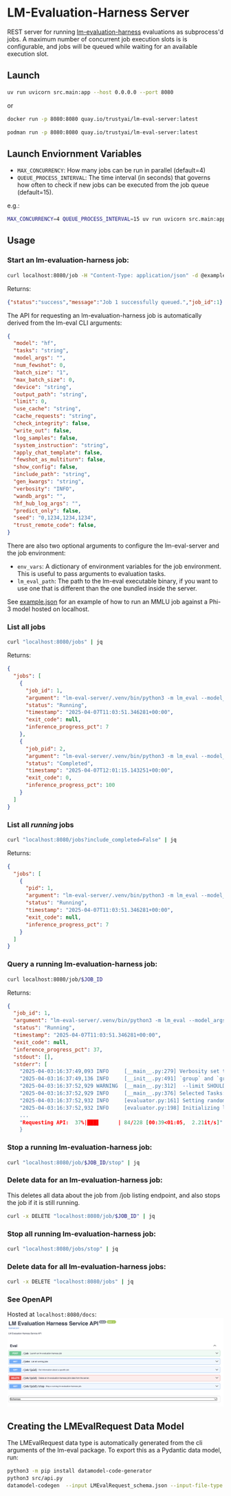 # LM-Evaluation-Harness Server
REST server for running [lm-evaluation-harness](https://github.com/EleutherAI/lm-evaluation-harness/blob/main/lm_eval/__main__.py) evaluations as subprocess'd jobs. A maximum number of 
concurrent job execution slots is is configurable, and jobs will be queued while waiting for an available execution slot. 

## Launch
```bash
uv run uvicorn src.main:app --host 0.0.0.0 --port 8080
```
or
```bash
docker run -p 8080:8080 quay.io/trustyai/lm-eval-server:latest
```
```bash
podman run -p 8080:8080 quay.io/trustyai/lm-eval-server:latest
```

## Launch Enviornment Variables
* `MAX_CONCURRENCY`: How many jobs can be run in parallel (default=4)
* `QUEUE_PROCESS_INTERVAL`: The time interval (in seconds) that governs how often to check if new jobs can be executed from the job queue (default=15).

e.g.:
```bash
MAX_CONCURRENCY=4 QUEUE_PROCESS_INTERVAL=15 uv run uvicorn src.main:app --host 0.0.0.0 --port 8080
```

## Usage
### Start an lm-evaluation-harness job:
```bash
curl localhost:8080/job -H "Content-Type: application/json" -d @example.json
```
Returns:
```json
{"status":"success","message":"Job 1 successfully queued.","job_id":1}
```

The API for requesting an lm-evaluation-harness job is automatically derived from the lm-eval CLI arguments:
```json
{
  "model": "hf",
  "tasks": "string",
  "model_args": "",
  "num_fewshot": 0,
  "batch_size": "1",
  "max_batch_size": 0,
  "device": "string",
  "output_path": "string",
  "limit": 0,
  "use_cache": "string",
  "cache_requests": "string",
  "check_integrity": false,
  "write_out": false,
  "log_samples": false,
  "system_instruction": "string",
  "apply_chat_template": false,
  "fewshot_as_multiturn": false,
  "show_config": false,
  "include_path": "string",
  "gen_kwargs": "string",
  "verbosity": "INFO",
  "wandb_args": "",
  "hf_hub_log_args": "",
  "predict_only": false,
  "seed": "0,1234,1234,1234",
  "trust_remote_code": false,
}
```
There are also two optional arguments to configure the lm-eval-server and the job environment:
* `env_vars`: A dictionary of environment variables for the job environment. This is useful to pass arguments to evaluation tasks.
* `lm_eval_path`: The path to the lm-eval executable binary, if you want to use one that is different than the one bundled inside the server.



See [example.json](example.json) for an example of how to run an MMLU job against a Phi-3 model hosted on localhost.

### List all jobs
```bash
curl "localhost:8080/jobs" | jq
```

Returns:
```json
{
  "jobs": [
    {
      "job_id": 1,
      "argument": "lm-eval-server/.venv/bin/python3 -m lm_eval --model_args model=phi3,base_url=http://localhost:8081/v1/completions,num_concurrent=1,max_retries=3,tokenized_requests=False,tokenizer=microsoft/Phi-3-mini-4k-instruct --limit 1.0 --model local-completions --tasks mmlu",
      "status": "Running",
      "timestamp": "2025-04-07T11:03:51.346281+00:00",
      "exit_code": null,
      "inference_progress_pct": 7
    },
    {
      "job_pid": 2,
      "argument": "lm-eval-server/.venv/bin/python3 -m lm_eval --model_args model=phi3,base_url=http://localhost:8081/v1/completions,num_concurrent=1,max_retries=3,tokenized_requests=False,tokenizer=microsoft/Phi-3-mini-4k-instruct --limit 1.0 --model local-completions --tasks mmlu",
      "status": "Completed",
      "timestamp": "2025-04-07T12:01:15.143251+00:00",
      "exit_code": 0,
      "inference_progress_pct": 100
    }
  ]
}
```
### List all *running* jobs
```bash
curl "localhost:8080/jobs?include_completed=False" | jq
```
Returns:
```json
{
  "jobs": [
    {
      "pid": 1,
      "argument": "lm-eval-server/.venv/bin/python3 -m lm_eval --model_args model=phi3,base_url=http://localhost:8081/v1/completions,num_concurrent=1,max_retries=3,tokenized_requests=False,tokenizer=microsoft/Phi-3-mini-4k-instruct --limit 1.0 --model local-completions --tasks mmlu",
      "status": "Running",
      "timestamp": "2025-04-07T11:03:51.346281+00:00",
      "exit_code": null,
      "inference_progress_pct": 7
    }
  ]
}
```


### Query a running lm-evaluation-harness job:
```bash
curl localhost:8080/job/$JOB_ID
```
Returns:
```json
{
  "job_id": 1,
  "argument": "lm-eval-server/.venv/bin/python3 -m lm_eval --model_args model=phi3,base_url=http://localhost:8081/v1/completions,num_concurrent=1,max_retries=3,tokenized_requests=False,tokenizer=microsoft/Phi-3-mini-4k-instruct --limit 1.0 --model local-completions --tasks mmlu",
  "status": "Running",
  "timestamp": "2025-04-07T11:03:51.346281+00:00",
  "exit_code": null,
  "inference_progress_pct": 37,
  "stdout": [],
  "stderr": [
    "2025-04-03:16:37:49,093 INFO     [__main__.py:279] Verbosity set to INFO\n",
    "2025-04-03:16:37:49,136 INFO     [__init__.py:491] `group` and `group_alias` keys in TaskConfigs are deprecated and will be removed in v0.4.5 of lm_eval. The new `tag` field will be used to allow for a shortcut to a group of tasks one does not wish to aggregate metrics across. `group`s which aggregate across subtasks must be only defined in a separate group config file, which will be the official way to create groups that support cross-task aggregation as in `mmlu`. Please see the v0.4.4 patch notes and our documentation: https://github.com/EleutherAI/lm-evaluation-harness/blob/main/docs/new_task_guide.md#advanced-group-configs for more information.\n",
    "2025-04-03:16:37:52,929 WARNING  [__main__.py:312]  --limit SHOULD ONLY BE USED FOR TESTING.REAL METRICS SHOULD NOT BE COMPUTED USING LIMIT.\n",
    "2025-04-03:16:37:52,929 INFO     [__main__.py:376] Selected Tasks: ['mmlu']\n",
    "2025-04-03:16:37:52,932 INFO     [evaluator.py:161] Setting random seed to 0 | Setting numpy seed to 1234 | Setting torch manual seed to 1234\n",
    "2025-04-03:16:37:52,932 INFO     [evaluator.py:198] Initializing local-completions model, with arguments: {'model': 'phi3', 'base_url': 'http:
    ...
    "Requesting API:  37%|███▋      | 84/228 [00:39<01:05,  2.21it/s]"
    }
```

### Stop a running lm-evaluation-harness job:
```bash
curl "localhost:8080/job/$JOB_ID/stop" | jq
```

### Delete data for an lm-evaluation-harness job:
This deletes all data about the job from /job listing endpoint, and also stops the job if it is still running.
```bash
curl -x DELETE "localhost:8080/job/$JOB_ID" | jq
```

### Stop all running lm-evaluation-harness job:
```bash
curl "localhost:8080/jobs/stop" | jq
```

### Delete data for all lm-evaluation-harness jobs:
```bash
curl -x DELETE "localhost:8080/jobs" | jq
```

### See OpenAPI
Hosted at `localhost:8080/docs`:
![imgs/openapi.png](imgs/openapi.png)


## Creating the LMEvalRequest Data Model
The LMEvalRequest data type is automatically generated from the cli arguments of the lm-eval package. To export this as 
a Pydantic data model, run:
```bash
python3 -m pip install datamodel-code-generator
python3 src/api.py
datamodel-codegen  --input LMEvalRequest_schema.json --input-file-type jsonschema --output model.py
```